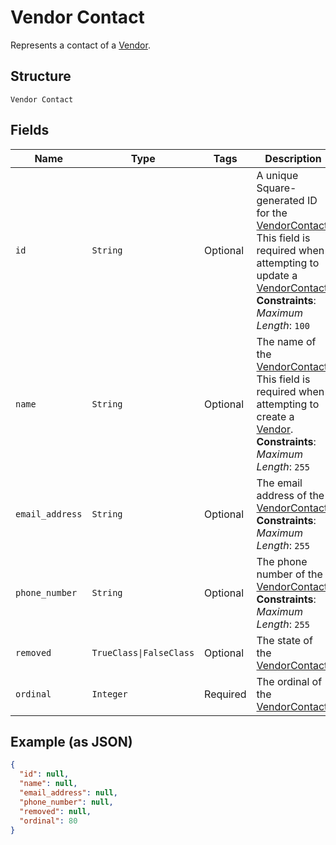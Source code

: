 
# Vendor Contact

Represents a contact of a [Vendor](../../doc/models/vendor.md).

## Structure

`Vendor Contact`

## Fields

| Name | Type | Tags | Description |
|  --- | --- | --- | --- |
| `id` | `String` | Optional | A unique Square-generated ID for the [VendorContact](../../doc/models/vendor-contact.md).<br>This field is required when attempting to update a [VendorContact](../../doc/models/vendor-contact.md).<br>**Constraints**: *Maximum Length*: `100` |
| `name` | `String` | Optional | The name of the [VendorContact](../../doc/models/vendor-contact.md).<br>This field is required when attempting to create a [Vendor](../../doc/models/vendor.md).<br>**Constraints**: *Maximum Length*: `255` |
| `email_address` | `String` | Optional | The email address of the [VendorContact](../../doc/models/vendor-contact.md).<br>**Constraints**: *Maximum Length*: `255` |
| `phone_number` | `String` | Optional | The phone number of the [VendorContact](../../doc/models/vendor-contact.md).<br>**Constraints**: *Maximum Length*: `255` |
| `removed` | `TrueClass\|FalseClass` | Optional | The state of the [VendorContact](../../doc/models/vendor-contact.md). |
| `ordinal` | `Integer` | Required | The ordinal of the [VendorContact](../../doc/models/vendor-contact.md). |

## Example (as JSON)

```json
{
  "id": null,
  "name": null,
  "email_address": null,
  "phone_number": null,
  "removed": null,
  "ordinal": 80
}
```

